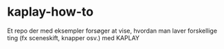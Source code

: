 # kaplay-how-to
Et repo der med eksempler forsøger at vise, hvordan man laver forskellige ting (fx sceneskift, knapper osv.) med KAPLAY
